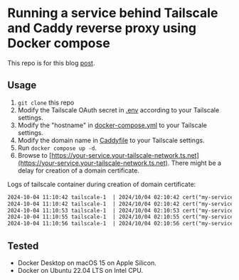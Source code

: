 # Running a service behind Tailscale and Caddy reverse proxy using Docker compose

This repo is for this blog [post](https://ricklan.net/blog/2024/10/running-a-service-behind-tailscale-and-caddy-reverse-proxy-using-docker-compose/).

## Usage

1. `git clone` this repo
2. Modify the Tailscale OAuth secret in [.env](./.env) according to your Tailscale settings.
3. Modify the "hostname" in [docker-compose.yml](./docker-compose.ymls) to your Tailscale settings.
4. Modify the domain name in [Caddyfile](./Caddyfile) to your Tailscale settings.
5. Run `docker compose up -d`.
6. Browse to [https://your-service.your-tailscale-network.ts.net](https://your-service.your-tailscale-network.ts.net). There might be a delay for creation of a domain certificate.

Logs of tailscale container during creation of domain certificate:

```txt
2024-10-04 11:10:42 tailscale-1  | 2024/10/04 02:10:42 cert("my-service.my-tailscale-network.ts.net"): registered ACME account.
2024-10-04 11:10:42 tailscale-1  | 2024/10/04 02:10:42 cert("my-service.my-tailscale-network.ts.net"): starting SetDNS call...
2024-10-04 11:10:53 tailscale-1  | 2024/10/04 02:10:53 cert("my-service.my-tailscale-network.ts.net"): did SetDNS
2024-10-04 11:10:55 tailscale-1  | 2024/10/04 02:10:55 cert("my-service.my-tailscale-network.ts.net"): requesting cert...
2024-10-04 11:10:56 tailscale-1  | 2024/10/04 02:10:56 cert("my-service.my-tailscale-network.ts.net"): got cert

```

## Tested

* Docker Desktop on macOS 15 on Apple Silicon.
* Docker on Ubuntu 22.04 LTS on Intel CPU.
